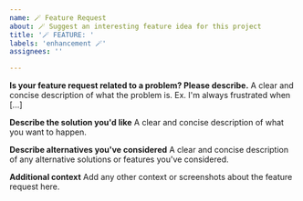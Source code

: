 ```yaml
---
name: 🪄 Feature Request
about: 🪄 Suggest an interesting feature idea for this project
title: '🪄 FEATURE: '
labels: 'enhancement 🪄'
assignees: ''

---
```


**Is your feature request related to a problem? Please describe.**
A clear and concise description of what the problem is. Ex. I'm always frustrated when [...]

**Describe the solution you'd like**
A clear and concise description of what you want to happen.

**Describe alternatives you've considered**
A clear and concise description of any alternative solutions or features you've considered.

**Additional context**
Add any other context or screenshots about the feature request here.
